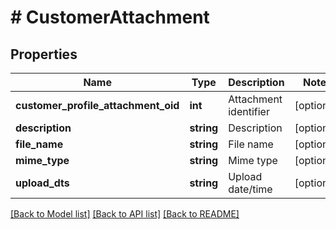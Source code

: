 # # CustomerAttachment

## Properties

Name | Type | Description | Notes
------------ | ------------- | ------------- | -------------
**customer_profile_attachment_oid** | **int** | Attachment identifier | [optional]
**description** | **string** | Description | [optional]
**file_name** | **string** | File name | [optional]
**mime_type** | **string** | Mime type | [optional]
**upload_dts** | **string** | Upload date/time | [optional]

[[Back to Model list]](../../README.md#models) [[Back to API list]](../../README.md#endpoints) [[Back to README]](../../README.md)
